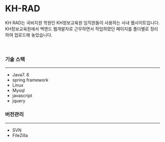 # KH-RAD
KH RAD는 국비지원 학원인 KH정보교육원 임직원들이 사용하는 사내 웹사이트입니다. 
KH정보교육원에서 백엔드 웹개발자로 근무하면서 작업하였던 페이지를 폴더별로 정리하여 업로드해 놓았습니다. 
<br>
<br>
<br>
### 기술 스택
***
- Java7. 8
- spring framework
- Linux
- Mysql
- javascript
- jquery

### 버전관리
***
- SVN
- FileZilla





